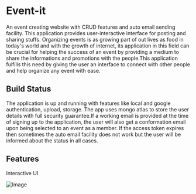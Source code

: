 # Event-it
An event creating website with CRUD features and auto email sending facility.
This application provides user-interactive interface for posting and sharing stuffs. Organizing events is as growing part of out lives as food in today's world and with the growth of internet, its application in this field can be crucial for helping the success of an event by providing a medium to share the informations and promotions with the people.This application fulfills this need by giving the user an interface to connect with other people and help organize any event with ease.

## Build Status
The application is up and running with features like local and google authentication, upload, storage. The app uses mongo atlas to store the user details with full security guarantee.If a working email is provided at the time of signing up to the application, the user will also get a conformation email upon being selected to an event as a member. If the access token expires then sometimes the auto email facility does not work but the user will be informed about the status in all cases.

## Features
Interactive UI

![Image](https://image.ibb.co/g0SdPw/Screenshot_from_2018_01_05_11_14_40.png)
